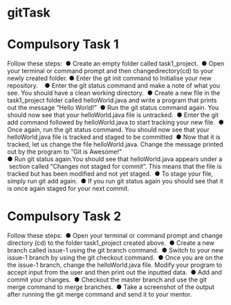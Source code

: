 # gitTask
# Compulsory Task 1  
Follow these steps:  
● Create an empty folder called task1_project. 
● Open your terminal or command prompt and then changedirectory(cd) to your newly created folder.
● Enter the​ git init​ command to Initialise your new repository.    
● Enter the ​git status command and make a note of what you see. You should have a clean working directory. 
● Create a new file in the task1_project folder called helloWorld.java and write a program that prints out the message “Hello World!”  
● Run the ​git status command again. You should now see that your helloWorld.java file is untracked. 
● Enter the ​git add command followed by helloWorld.java to start tracking your new file. 
● Once again, run the ​git status ​command. You should now see that your helloWorld.java file is tracked and staged to be committed  
● Now that it is tracked, let us change the file helloWorld.java. Change the message printed out by the program to “Git is Awesome!”   
● Run ​git status again.You should see that helloWorld.java appears under a  section called “Changes not staged for commit”. This means that the file is tracked but has been modified and not yet staged. 
● To stage your file, simply run​ git add​ again. 
● If you run ​git status again you should see that it is once again staged for your next commit. 

# Compulsory Task 2    
Follow these steps: 
● Open your terminal or command prompt and change directory (cd) to the folder task1_project created above. 
● Create a new branch called issue-1 using the​ git branch ​command. 
● Switch to your new issue-1 branch by using the​ git checkout ​command. 
● Once you are on the the issue-1 branch, change the helloWorld.java file. Modify your program to accept input from the user and then print out the inputted data. 
● Add and commit your changes. 
● Checkout the master branch and use the git merge command to merge branches. 
● Take a screenshot of the output after running the ​git merge command and send it to your mentor.        

